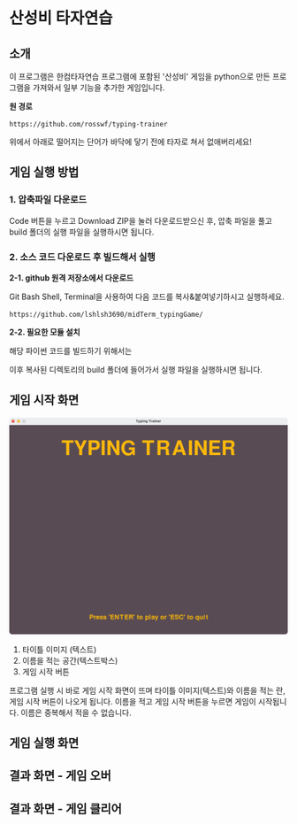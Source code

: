 # 산성비 타자연습

## 소개

이 프로그램은 한컴타자연습 프로그램에 포함된 '산성비' 게임을 python으로 만든 프로그램을 가져와서 일부 기능을 추가한 게임입니다.

**원 경로**
```
https://github.com/rosswf/typing-trainer
```
위에서 아래로 떨어지는 단어가 바닥에 닿기 전에 타자로 쳐서 없애버리세요!

## 게임 실행 방법

### 1. 압축파일 다운로드
Code 버튼을 누르고 Download ZIP을 눌러 다운로드받으신 후, 압축 파일을 풀고 build 폴더의 실행 파일을 실행하시면 됩니다.
### 2. 소스 코드 다운로드 후 빌드해서 실행

**2-1. github 원격 저장소에서 다운로드**

Git Bash Shell, Terminal을 사용하여 다음 코드를 복사&붙여넣기하시고 실행하세요.
```
https://github.com/lshlsh3690/midTerm_typingGame/
```
**2-2. 필요한 모듈 설치**

해당 파이썬 코드를 빌드하기 위해서는 


이후 복사된 디렉토리의 build 폴더에 들어가서 실행 파일을 실행하시면 됩니다.

## 게임 시작 화면
![게임 시작 화면 스크린샷](./screenshots/start.png)

1. 타이틀 이미지 (텍스트)
2. 이름을 적는 공간(텍스트박스)
3. 게임 시작 버튼

프로그램 실행 시 바로 게임 시작 화면이 뜨며 타이틀 이미지(텍스트)와 이름을 적는 란, 게임 시작 버튼이 나오게 됩니다. 이름을 적고 게임 시작 버튼을 누르면 게임이 시작됩니다. 이름은 중복해서 적을 수 없습니다.

## 게임 실행 화면

## 결과 화면 - 게임 오버

## 결과 화면 - 게임 클리어